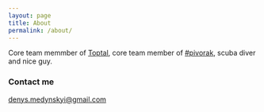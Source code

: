 ```yaml
---
layout: page
title: About
permalink: /about/
---
```


Core team memmber of [Toptal](https://www.toptal.com/), core team member of [#pivorak](https://pivorak.com), scuba diver and nice guy.

### Contact me

[denys.medynskyi@gmail.com](mailto:denys.medynskyi@gmail.com)
